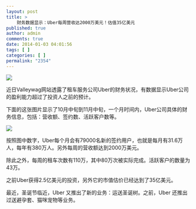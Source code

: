 ```yaml
---
layout: post
title: >
    财务数据显示：Uber每周营收达2000万美元！估值35亿美元
published: true
author: admin
comments: true
date: 2014-01-03 04:01:56
tags: [ ]
categories: [ ]
permalink: "2354"
---
```

![][1]

近日Valleywag网站透露了租车服务公司Uber的财务状况，有数据显示Uber公司的盈利能力超过了投资人之前的预计。

下面的这张图片显示了10月中旬到11月中旬，一个月时间内，Uber公司具体的财务信息，包括：营收额、签约数、活跃客户数等。

![][2]

按照图中数字，Uber每个月会有79000名新的签约用户，也就是每月有31.6万人，每年有380万人。另外每周的营收额达到2000万美元。

除此之外，每周的租车次数有110万，其中80万次被实际完成。活跃客户的数量为43万。

之前Uber获得2.5亿美元的投资，另外它的市值估价已经达到了35亿美元。

最近，圣诞节临近，Uber 又推出了新的业务：运送圣诞树。之前，Uber 还推出过送避孕套、猫咪宠物等业务。

 [1]: http://yongz.com/yz/wp-content/uploads/2014/04/6895791af14241677c7b669dfebb33f4.jpg
 [2]: http://yongz.com/yz/wp-content/uploads/2014/04/fcc714d780aa79cc29e40d8ccea483f8.png